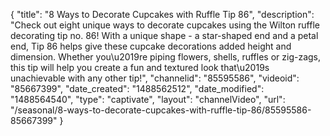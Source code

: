 {
    "title": "8 Ways to Decorate Cupcakes with Ruffle Tip 86",
    "description": "Check out eight unique ways to decorate cupcakes using the Wilton ruffle decorating tip no. 86! With a unique shape - a star-shaped end and a petal end, Tip 86 helps give these cupcake decorations added height and dimension. Whether you\u2019re piping flowers, shells, ruffles or zig-zags, this tip will help you create a fun and textured look that\u2019s unachievable with any other tip!",
    "channelid": "85595586",
    "videoid": "85667399",
    "date_created": "1488562512",
    "date_modified": "1488564540",
    "type": "captivate",
    "layout": "channelVideo",
    "url": "\/seasonal\/8-ways-to-decorate-cupcakes-with-ruffle-tip-86\/85595586-85667399"
}